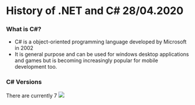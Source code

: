 # History of .NET and C# 28/04.2020

### What is C#?
- C# is a object-oriented programming language developed by Microsoft in 2002 
- It is general purpose and can be used for windows desktop applications and games but is becoming increasingly popular for mobile development too. 

### C# Versions
There are currently 7
<img src= "images/c#-history.png">

